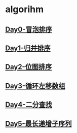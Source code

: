 # algorihm
## [Day0-冒泡排序](./冒泡排序.pdf)
## [Day1-归并排序](./归并排序.pdf)
## [Day2-位图排序](./位图排序.pdf)
## [Day3-循环左移数组](./循环左移数组.pdf)
## [Day4-二分查找](./二分查找.pdf)
## [Day5-最长递增子序列](./最长递增子序列.pdf)
